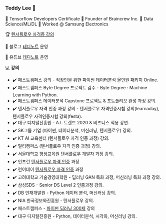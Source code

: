 ### Teddy Lee 👋

📌 Tensorflow Developers Certificate
📌 Founder of Braincrew Inc.
📌 Data Science/ML/DL
📌 Worked @ Samsung Electronics

🏆 [텐서플로우 자격증 강의](https://learnaday.kr/open-course/tfcert)

📄 블로그 [테디노트](https://teddylee777.github.io/) 운영

🎥 유튜브 [테디노트](https://www.youtube.com/channel/UCt2wAAXgm87ACiQnDHQEW6Q) 운영

💻 **강의**
- ✔️ 패스트캠퍼스 강의 - 직장인을 위한 파이썬 데이터분석 올인원 패키지 Online.
- ✔️ 패스트캠퍼스 Byte Degree 프로젝트 감수 - Byte Degree : Machine Learning with Python.
- ✔️ 패스트캠퍼스 데이터분석 Capstone 프로젝트 & 포트폴리오 완성 과정 강의.
- ✔️ 텐서플로우 자격 인증 과정 강의 - 텐서플로우 자격인증시험 강의(learnaday), 텐서플로우 자격인증시험 강의(festa).
- ✔️ 대구 디지털진흥원 - A.I. 트렌드 2020 & 비즈니스 적용 강연.
- ✔️ SK그룹 기업 (파이썬, 데이터분석, 머신러닝, 텐서플로우) 강의.
- ✔️ KT AI 교육센터 (텐서플로우 자격 인증 과정) 강의.
- ✔️ 멀티캠퍼스 (텐서플로우 자격 인증 과정) 강의.
- ✔️ 서울대학교 평생교육원 텐서플로우 개발자 과정 강의.
- ✔️ 인프런 [텐서플로우 자격 인증](https://www.inflearn.com/course/%ED%85%90%EC%84%9C%ED%94%8C%EB%A1%9C%EC%9A%B0-%EC%9E%90%EA%B2%A9%EC%A6%9D) 과정
- ✔️ 런어데이 [텐서플로우 자격 인증](https://learnaday.kr/open-course/tfcert) 과정
- ✔️ 고려대학교 기술경영대학원 - 딥러닝 GAN 특화 과정, 머신러닝 특화 과정 강의.
- ✔️ 삼성SDS - Senior DS Level 2 인증과정 강의.
- ✔️ DB 인재개발원 - Python 데이터 분석, 머신러닝 강의.
- ✔️ NIA 한국정보와진흥원 - 텐서플로우 강의.
- ✔️ 패스트캠퍼스 - [파이썬 딥러닝 300제](https://fastcampus.co.kr/data_online_dl300) 강의
- ✔️ 대구 디지털진흥원 - Python, 데이터분석, 시각화, 머신러닝 강의.
<!--
**teddylee777/teddylee777** is a ✨ _special_ ✨ repository because its `README.md` (this file) appears on your GitHub profile.

Here are some ideas to get you started:

- 🔭 I’m currently working on ...
- 🌱 I’m currently learning ...
- 👯 I’m looking to collaborate on ...
- 🤔 I’m looking for help with ...
- 💬 Ask me about ...
- 📫 How to reach me: ...
- 😄 Pronouns: ...
- ⚡ Fun fact: ...
-->
